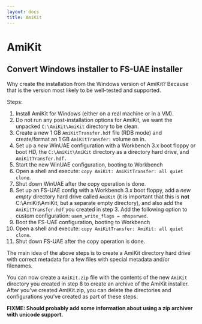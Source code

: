 ```yaml
---
layout: docs
title: AmiKit
---
```


# AmiKit

## Convert Windows installer to FS-UAE installer

Why create the installation from the Windows version of AmiKit? Because that is the version most likely to be well-tested and supported.

Steps:

1. Install AmiKit for Windows (either on a real machine or in a VM).
2. Do not run any post-installation options for AmiKit, we want the unpacked `C:\AmiKit\AmiKit` directory to be clean.
3. Create a new 1 GB `AmiKitTransfer.hdf` file (RDB mode) and create/format an 1 GB `AmiKitTransfer:` volume on in.
4. Set up a _new_ WinUAE configuration with a Workbench 3.x boot floppy or boot HD, the `C:\AmiKit\AmiKit` directory as a directory hard drive, and `AmiKitTransfer.hdf.`
5. Start the new WinUAE configuration, booting to Workbench
6. Open a shell and execute: `copy AmiKit: AmiKitTransfer: all quiet clone`.
7. Shut down WinUAE after the copy operation is done.
8. Set up an FS-UAE config with a Workbench 3.x boot floppy, add a _new_ _empty_ directory hard drive called `AmiKit` (it is important that this is **not** C:\AmiKit\AmiKit, but a separate empty directory), and also add the `AmiKitTransfer.hdf` you created in step 3. Add the following option to custom configuration: `uaem_write_flags = nhsparwed`.
9. Boot the FS-UAE configuration, booting to Workbench
10. Open a shell and execute: `copy AmiKitTransfer: AmiKit: all quiet clone`.
11. Shut down FS-UAE after the copy operation is done.

The main idea of the above steps is to create a AmiKit directory hard drive with correct metadata for a few files with special metadata and/or filenames.

You can now create a `AmiKit.zip` file with the contents of the new `AmiKit` directory you created in step 8 to create an archive of the AmiKit installer. After you've created AmiKit.zip, you can delete the directories and configurations you've created as part of these steps.

**FIXME: Should probably add some information about using a zip archiver with unicode support.**
